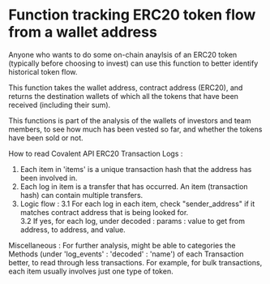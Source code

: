 # Function tracking ERC20 token flow from a wallet address

Anyone who wants to do some on-chain anaylsis of an ERC20 token (typically before choosing to invest) can use this function to better identify historical token flow. 

This function takes the wallet address, contract address (ERC20), and returns the destination wallets of which all the tokens that have been received (including their sum). 

This functions is part of the analysis of the wallets of investors and team members, to see how much has been vested so far, and whether the tokens have been sold or not. 

How to read Covalent API ERC20 Transaction Logs : 
1. Each item in 'items' is a unique transaction hash that the address has been involved in. 
2. Each log in item is a transfer that has occurred. An item (transaction hash) can contain multiple transfers. 
3. Logic flow : 
3.1 For each log in each item, check "sender_address" if it matches contract address that is being looked for.  
3.2 If yes, for each log, under decoded : params : value to get from address, to address, and value. 


Miscellaneous : 
For further analysis, might be able to categories the Methods (under 'log_events' : 'decoded' : 'name') of each Transaction better, to read through less transactions. For example, for bulk transactions, each item usually involves just one type of token. 
